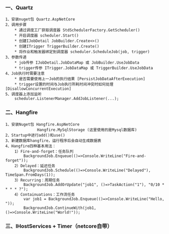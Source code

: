 ### 一、Quartz
    1、安装nuget包 Quartz.AspNetCore  
    2、调用步骤
        * 通过调度工厂获取调度器 StdSchedulerFactory.GetScheduler()
        * 开启调度器 scheduler.Start()
        * 创建IJobDetail JobBuilder.Create<>()
        * 创建ITrigger TriggerBuilder.Create()
        * 将作业和触发器绑定到调度器 scheduler.ScheduleJob(job, trigger)
    3、参数传递
        * job传参 IJobDetail.JobDataMap 或 JobBuilder.UseJobData
        * trigger传参 ITrigger.JobDataMap 或 TriggerBuilder.UseJobData
    4、Job执行时需要注意
        * 是否需要使用上一Job的执行结果 [PersistJobDataAfterExecution]
        * trigger设置的时间与Job执行所耗时间冲突时如何处理 [DisallowConcurrentExecution]
    5、调度器上添加监听
        scheduler.ListenerManager.AddJobListener(...);

### 二、Hangfire  
    1、安装Nuget包 Hangfire.AspNetCore
                  Hangfire.MySqlStorage (这里使用的是Mysql数据库)
    2、Startup中进行add()和use()
    3、新建数据库hangfire，运行程序后会自动生成数据表
    4、Hangfire四种基本用法：
        1）Fire-and-forget：任务队列
            BackgroundJob.Enqueue(()=>Console.WriteLine("Fire-and-forget"));
        2）Delayed：延迟任务
            BackgroundJob.Schedule(()=>Console.WriteLine("Delayed"), TimeSpan.FromDays(1));
        3）Recurring：周期任务
            BackgroundJob.AddOrUpdate("job1", ()=>TaskAction("1"), "0/10 * * * * ?");
        4）Containuations：工作流任务
            var job1 = BackgroundJob.Enqueue(()=>Console.WriteLine("Hello, "));
            BackgroundJob.ContinueWith(job1, ()=>Console.WriteLine("World!")); 

### 三、IHostServices + Timer（netcore自带）

